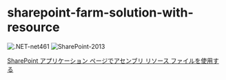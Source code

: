 # sharepoint-farm-solution-with-resource

![.NET-net461](https://img.shields.io/badge/.NET-net461-green)
![SharePoint-2013](https://img.shields.io/badge/SharePoint-2013-blue.svg)

[SharePoint アプリケーション ページでアセンブリ リソース ファイルを使用する](https://zenn.dev/karamem0/articles/2011_08_21_000000)
